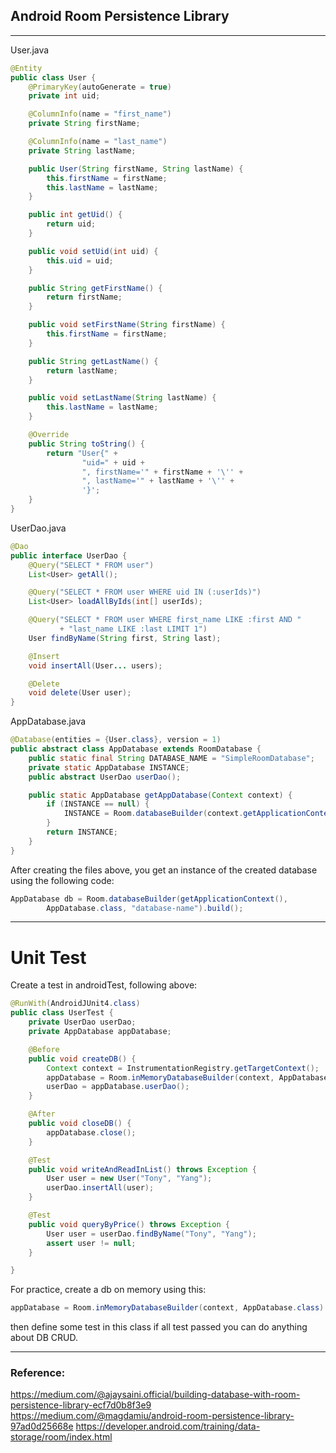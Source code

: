 
## Android Room Persistence Library

---

User.java

```java
@Entity
public class User {
    @PrimaryKey(autoGenerate = true)
    private int uid;

    @ColumnInfo(name = "first_name")
    private String firstName;

    @ColumnInfo(name = "last_name")
    private String lastName;

    public User(String firstName, String lastName) {
        this.firstName = firstName;
        this.lastName = lastName;
    }

    public int getUid() {
        return uid;
    }

    public void setUid(int uid) {
        this.uid = uid;
    }

    public String getFirstName() {
        return firstName;
    }

    public void setFirstName(String firstName) {
        this.firstName = firstName;
    }

    public String getLastName() {
        return lastName;
    }

    public void setLastName(String lastName) {
        this.lastName = lastName;
    }

    @Override
    public String toString() {
        return "User{" +
                "uid=" + uid +
                ", firstName='" + firstName + '\'' +
                ", lastName='" + lastName + '\'' +
                '}';
    }
}
```

UserDao.java
```java
@Dao
public interface UserDao {
    @Query("SELECT * FROM user")
    List<User> getAll();

    @Query("SELECT * FROM user WHERE uid IN (:userIds)")
    List<User> loadAllByIds(int[] userIds);

    @Query("SELECT * FROM user WHERE first_name LIKE :first AND "
           + "last_name LIKE :last LIMIT 1")
    User findByName(String first, String last);

    @Insert
    void insertAll(User... users);

    @Delete
    void delete(User user);
}
```

AppDatabase.java
```java
@Database(entities = {User.class}, version = 1)
public abstract class AppDatabase extends RoomDatabase {
    public static final String DATABASE_NAME = "SimpleRoomDatabase";
    private static AppDatabase INSTANCE;
    public abstract UserDao userDao();

    public static AppDatabase getAppDatabase(Context context) {
        if (INSTANCE == null) {
            INSTANCE = Room.databaseBuilder(context.getApplicationContext(), AppDatabase.class, DATABASE_NAME).allowMainThreadQueries().build();
        }
        return INSTANCE;
    }
}
```

After creating the files above, you get an instance of the created database using the following code:
```java
AppDatabase db = Room.databaseBuilder(getApplicationContext(),
        AppDatabase.class, "database-name").build();
```

---

# Unit Test

Create a test in androidTest, following above:

```java
@RunWith(AndroidJUnit4.class)
public class UserTest {
    private UserDao userDao;
    private AppDatabase appDatabase;

    @Before
    public void createDB() {
        Context context = InstrumentationRegistry.getTargetContext();
        appDatabase = Room.inMemoryDatabaseBuilder(context, AppDatabase.class).build();
        userDao = appDatabase.userDao();
    }

    @After
    public void closeDB() {
        appDatabase.close();
    }

    @Test
    public void writeAndReadInList() throws Exception {
        User user = new User("Tony", "Yang");
        userDao.insertAll(user);
    }

    @Test
    public void queryByPrice() throws Exception {
        User user = userDao.findByName("Tony", "Yang");
        assert user != null;
    }

}
```

For practice, create a db on memory using this:
```java
appDatabase = Room.inMemoryDatabaseBuilder(context, AppDatabase.class).build();
```
then define some test in this class if all test passed you can do anything about DB CRUD.

---

### Reference:
https://medium.com/@ajaysaini.official/building-database-with-room-persistence-library-ecf7d0b8f3e9
https://medium.com/@magdamiu/android-room-persistence-library-97ad0d25668e
https://developer.android.com/training/data-storage/room/index.html
